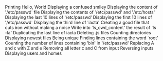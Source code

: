 Printing Hello, World
Displaying a confused smiley
Displaying the content of '/etc/passwd' file
Displaying the contents of '/etc/passwd' and '/etc/hosts'
Displaying the last 10 lines of '/etc/passwd'
Displaying the first 10 lines of '/etc/passwd'
Displaying the third line of 'iacta'
Creating a good file that cuts iron without making a noise
Write into 'ls_cwd_content' the result of 'ls -la'
Duplicating the last line of iacta
Deleting .js files
Counting directories
Displaying newest files
Being unique
Finding lines containing the word 'root'
Counting the number of lines containing 'bin' in '/etc/passwd'
Replacing A and c with Z and e
Removing all letter c and C from input
Reversing inputs
Displaying users and homes 
